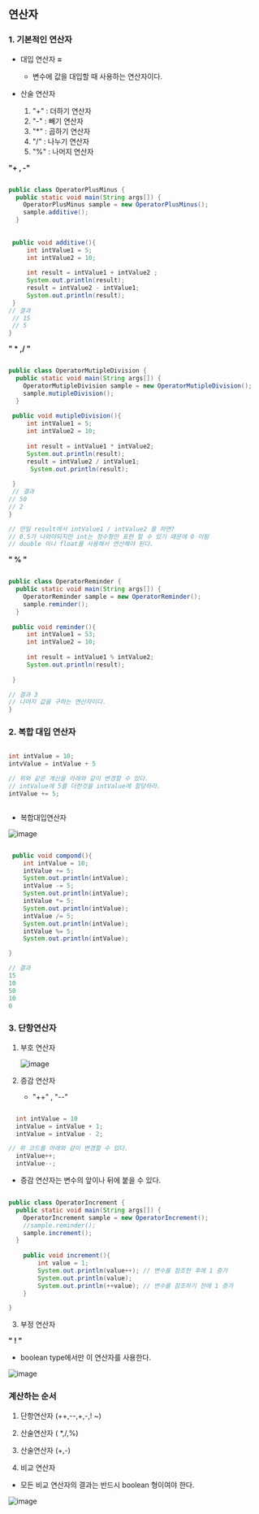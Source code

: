 ## 연산자

### 1. 기본적인 연산자

  - 대입 연산자 **=**
    - 변수에 값을 대입할 때 사용하는 연산자이다.

  - 산술 연산자
    1. "+" : 더하기 연산자
    2. "-" : 빼기 연산자
    3. "*" : 곱하기 연산자
    4. "/" : 나누기 연산자
    5. "%" : 나머지 연산자

**"+ , -"**
```java

public class OperatorPlusMinus {
  public static void main(String args[]) {
    OperatorPlusMinus sample = new OperatorPlusMinus();
    sample.additive();
  }
 
 
 public void additive(){
     int intValue1 = 5; 
     int intValue2 = 10;
 
     int result = intValue1 + intValue2 ;
     System.out.println(result);
     result = intValue2 - intValue1;
     System.out.println(result);
 }
// 결과
 // 15
 // 5
}
```

**" * ,/ "**

```java

public class OperatorMutipleDivision {
  public static void main(String args[]) {
    OperatorMutipleDivision sample = new OperatorMutipleDivision();
    sample.mutipleDivision();
  }
 
 public void mutipleDivision(){
     int intValue1 = 5;
     int intValue2 = 10;
     
     int result = intValue1 * intValue2;
     System.out.println(result);
     result = intValue2 / intValue1;
      System.out.println(result);
     
 }
 // 결과
// 50
// 2 
}

// 만일 result에서 intValue1 / intValue2 를 하면?
// 0.5가 나와야되지만 int는 정수형만 표현 할 수 있기 때문에 0 이됨
// double 이나 float를 사용해서 연산해야 된다.

```

**" % "**
```java

public class OperatorReminder {
  public static void main(String args[]) {
    OperatorReminder sample = new OperatorReminder();
    sample.reminder();
  }
 
 public void reminder(){
     int intValue1 = 53;
     int intValue2 = 10;
     
     int result = intValue1 % intValue2;
     System.out.println(result);
     
 }

// 결과 3
// 나머지 값을 구하는 연산자이다.
}
```

### 2. 복합 대입 연산자

```java

int intValue = 10;
intvValue = intValue + 5

// 위와 같은 계산을 아래와 같이 변경할 수 있다.
// intValue에 5를 더한것을 intValue에 할당하라.
intValue += 5;



```

- 복합대입연산자 

![image](https://github.com/user-attachments/assets/d7f1e9a4-dfe7-4ba1-a93d-e3a0640727d2)


```java

 public void compond(){
    int intValue = 10;
    intValue += 5;
    System.out.println(intValue);
    intValue -= 5;
    System.out.println(intValue);
    intValue *= 5;
    System.out.println(intValue);
    intValue /= 5;
    System.out.println(intValue);
    intValue %= 5;
    System.out.println(intValue);

}

// 결과
15
10
50
10
0

```

### 3. 단항연산자

1. 부호 연산자
   
    ![image](https://github.com/user-attachments/assets/cfaf8108-6679-41b0-b14c-a81db58b311c)

2. 증감 연산자
   - "++" , "--" 

```java

  int intValue = 10
  intValue = intValue + 1;
  intValue = intValue - 2;

// 위 코드를 아래와 같이 변경할 수 있다.
  intValue++;
  intValue--;

```
 - 증감 연산자는 변수의 앞이나 뒤에 붙을 수 있다.
   
```java

public class OperatorIncrement {
  public static void main(String args[]) {
    OperatorIncrement sample = new OperatorIncrement();
    //sample.reminder();
    sample.increment();
  }
 
    public void increment(){
        int value = 1;
        System.out.println(value++); // 변수를 참조한 후에 1 증가
        System.out.println(value); 
        System.out.println(++value); // 변수를 참조하기 전에 1 증가
    }

}

```


3. 부정 연산자 

**" ! "**
  - boolean type에서만 이 연산자를 사용한다.

![image](https://github.com/user-attachments/assets/4b9ffe45-38c5-493b-b4cb-9099b15416ca)


### 계산하는 순서

  1. 단항연산자 (++,--,+,-,! ~)
  2. 산술연산자 ( *,/,%)
  3. 산술연산자 (+,-)


4. 비교 연산자

  - 모든 비교 연산자의 결과는 반드시 boolean 형이여야 한다.
  
   
![image](https://github.com/user-attachments/assets/9629a8e0-3598-47b1-93c5-cec6ab1ed4cf)











       
